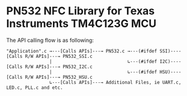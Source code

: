 # PN532 NFC Library for Texas Instruments TM4C123G MCU

The API calling flow is as following:

    "Application".c →---[Calls APIs]---→ PN532.c →---(#ifdef SSI)----[Calls R/W APIs]---→ PN532_SSI.c
                    |                            ↳---(#ifdef I2C)----[Calls R/W APIs]---→ PN532_I2C.c
                    |                            ↳---(#ifdef HSU)----[Calls R/W APIs]---→ PN532_HSU.c
                    ↳---[Calls APIs]---→ Additional Files, ie UART.c, LED.c, PLL.c and etc.                     
